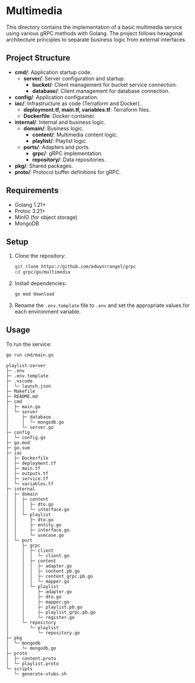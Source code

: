 # Multimedia

This directory contains the implementation of a basic multimedia service using various gRPC methods with Golang. The project follows hexagonal architecture principles to separate business logic from external interfaces.

## Project Structure

- **cmd/**: Application startup code.
  - **server/**: Server configuration and startup.
    - **bucket/**: Client management for bucket service connection.
    - **database/**: Client management for database connection.
- **config/**: Application configuration.
- **iac/**: Infrastructure as code (Terraform and Docker).
  - **deployment.tf, main.tf, variables.tf**: Terraform files.
  - **Dockerfile**: Docker container.
- **internal/**: Internal and business logic.
  - **domain/**: Business logic.
    - **content/**: Multimedia content logic.
    - **playlist/**: Playlist logic.
  - **ports/**: Adapters and ports.
    - **grpc/**: gRPC implementation.
    - **repository/**: Data repositories.
- **pkg/**: Shared packages.
- **proto/**: Protocol buffer definitions for gRPC.

## Requirements

- Golang 1.21+
- Protoc 3.21+
- MinIO (for object storage)
- MongoDB

## Setup

1. Clone the repository:
    ```bash
    git clone https://github.com/edwynrrangel/grpc
    cd grpc/go/multimedia
    ```

2. Install dependencies:
    ```bash
    go mod download
    ```

3. Rename the `.env.template` file to `.env` and set the appropriate values for each environment variable.

## Usage

To run the service:
```bash
go run cmd/main.go
```

```
playlist-server
├─ .env
├─ .env.template
├─ .vscode
│  └─ launch.json
├─ Makefile
├─ README.md
├─ cmd
│  ├─ main.go
│  └─ server
│     ├─ database
│     │  └─ mongodb.go
│     └─ server.go
├─ config
│  └─ config.go
├─ go.mod
├─ go.sum
├─ iac
│  ├─ Dockerfile
│  ├─ deployment.tf
│  ├─ main.tf
│  ├─ outputs.tf
│  ├─ service.tf
│  └─ variables.tf
├─ internal
│  ├─ domain
│  │  ├─ content
│  │  │  ├─ dto.go
│  │  │  └─ interface.go
│  │  └─ playlist
│  │     ├─ dto.go
│  │     ├─ entity.go
│  │     ├─ interface.go
│  │     └─ usecase.go
│  └─ port
│     ├─ grpc
│     │  ├─ client
│     │  │  └─ client.go
│     │  ├─ content
│     │  │  ├─ adapter.go
│     │  │  ├─ content.pb.go
│     │  │  ├─ content_grpc.pb.go
│     │  │  └─ mapper.go
│     │  └─ playlist
│     │     ├─ adapter.go
│     │     ├─ dto.go
│     │     ├─ mapper.go
│     │     ├─ playlist.pb.go
│     │     ├─ playlist_grpc.pb.go
│     │     └─ register.go
│     └─ repository
│        └─ playlist
│           └─ repository.go
├─ pkg
│  └─ mongodb
│     └─ mongodb.go
├─ proto
│  ├─ content.proto
│  └─ playlist.proto
└─ scripts
   └─ generate-stubs.sh

```